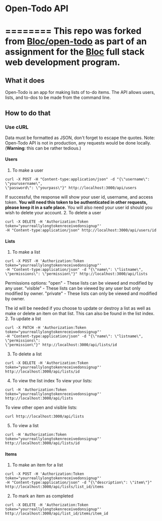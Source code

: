 # Open-Todo API
========
This repo was forked from [Bloc/open-todo](https://github.com/Bloc/open-todo) as part of an assignment for the [Bloc](http://bloc.io) full stack web development program.
========
## What it does
Open-Todo is an app for making lists of to-do items.  The API allows users, lists, and to-dos to be made from the command line.
## How to do that
### Use cURL
Data must be formatted as JSON, don't forget to escape the quotes.
Note: Open-Todo API is not in production, any requests would be done locally.
(**Warning**: this can be rather tedious.)
#### Users
1. To make a user
```
curl -X POST -H "Content-type:application/json" -d "{\"username\": \"yourusername\",
\"password\": \"yourpass\"}" http://localhost:3000/api/users
```
If successful, the response will show your user id, username, and access token.
**You will need this token to be authenticated in other requests, please keep it in a safe place.**
You will also need your user id should you wish to delete your account.
2. To delete a user
```
curl -X DELETE -H 'Authorization:Token token="yourreallylongtokenreceivedonsignup"'
-H "Content-type:application/json" http://localhost:3000/api/users/id
```
#### Lists
1. To make a list
```
curl -X POST -H 'Authorization:Token token="yourreallylongtokenreceivedonsignup"'
-H "Content-type:application/json" -d "{\"name\": \"listname\", \"permissions\": \"permission\"}" http://localhost:3000/api/lists
```
Permissions options:
 "open" - These lists can be viewed and modified by any user.
 "visible" - These lists can be viewed by any user but only modified by owner.
 "private" -  These lists can only be viewed and modified by owner.

The id will be needed if you choose to update or destroy a list as well as make or delete an item on that list.  This can also be found in the list index.
2. To update a list
```
curl -X PATCH -H 'Authorization:Token token="yourreallylongtokenreceivedonsignup"'
-H "Content-type:application/json" -d "{\"name\": \"listname\", \"permissions\": 
\"permission\"}" http://localhost:3000/api/lists/id
```
3. To delete a list
```
curl -X DELETE -H 'Authorization:Token token="yourreallylongtokenreceivedonsignup"'
http://localhost:3000/api/lists/id
```
4. To view the list index
 To view your lists:
```
curl -H 'Authorization:Token token="yourreallylongtokenreceivedonsignup"'
http://localhost:3000/api/lists
```
To view other open and visible lists:
```
curl http://localhost:3000/api/lists
```
5. To view a list
```
curl -H 'Authorization:Token token="yourreallylongtokenreceivedonsignup"'
http://localhost:3000/api/lists/id
```
#### Items
1. To make an item for a list
```
curl -X POST -H 'Authorization:Token token="yourreallylongtokenreceivedonsignup"'
-H "Content-type:application/json" -d "{\"description\": \"item\"}"
http://localhost:3000/api/lists/list_id/items
```
2. To mark an item as completed
```
curl -X DELETE -H 'Authorization:Token token="yourreallylongtokenreceivedonsignup"'
http://localhost:3000/api/list_id/items/item_id
```
